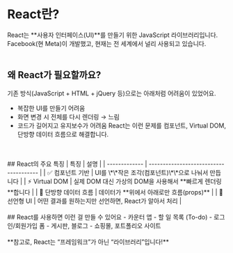 # React란?
React는 **사용자 인터페이스(UI)**를 만들기 위한 JavaScript 라이브러리입니다.<br>
Facebook(현 Meta)이 개발했고, 현재는 전 세계에서 널리 사용되고 있습니다.
<br>
<br>
## 왜 React가 필요할까요?
기존 방식(JavaScript + HTML + jQuery 등)으로는 아래처럼 어려움이 있었어요.
- 복잡한 UI를 만들기 어려움
- 화면 변경 시 전체를 다시 렌더링 → 느림
- 코드가 길어지고 유지보수가 어려움
React는 이런 문제를 컴포넌트, Virtual DOM, 단방향 데이터 흐름으로 해결합니다.
<br>
<br>
## React의 주요 특징
| 특징            | 설명                                     |
| ------------- | -------------------------------------- |
| ✅ 컴포넌트 기반     | UI를 \*\*작은 조각(컴포넌트)\*\*으로 나눠서 만듭니다     |
| ⚡ Virtual DOM | 실제 DOM 대신 가상의 DOM을 사용해서 **빠르게 렌더링**합니다 |
| 🔁 단방향 데이터 흐름 | 데이터가 **위에서 아래로만 흐름(props)**            |
| 🎯 선언형 UI     | 어떤 결과를 원하는지만 선언하면, React가 알아서 처리       | 
<br>
<br>
## React를 사용하면 이런 걸 만들 수 있어요
- 카운터 앱
- 할 일 목록 (To-do)
- 로그인/회원가입 폼
- 게시판, 블로그
- 쇼핑몰, 포트폴리오 사이트
<br>
<br>
**참고로, React는 “프레임워크”가 아닌 “라이브러리”입니다!**
